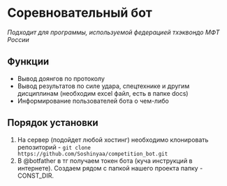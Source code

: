 # Соревновательный бот

_Подходит для программы, используемой федерацией тхэквондо МФТ России_


## Функции
  * Вывод доянгов по протоколу
  * Вывод результатов по силе удара, спецтехнике и другим дисциплинам (необходим excel файл, есть в папке docs)
  * Информирование пользователей бота о чем-либо

## Порядок установки
  1. На сервер (подойдет любой хостинг) необходимо клонировать репозиторий - ```git clone https://github.com/Soshinyaa/competition_bot.git```
  2. В @botfather в тг получаем токен бота (куча инструкций в интернете). Создаем рядом с папкой нашего проекта папку - CONST_DIR.
